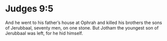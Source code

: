 # Judges 9:5

And he went to his father’s house at Ophrah and killed his brothers the sons of Jerubbaal, seventy men, on one stone. But Jotham the youngest son of Jerubbaal was left, for he hid himself.
